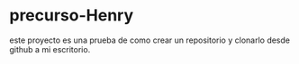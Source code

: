 # precurso-Henry
este proyecto es una prueba de como crear un repositorio y clonarlo desde github a mi escritorio.
